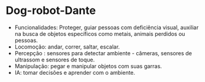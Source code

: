 # Dog-robot-Dante
 - Funcionalidades:
Proteger, guiar pessoas com deficiência visual, auxiliar na busca de objetos específicos como metais, animais perdidos ou pessoas.
- Locomoção: andar, correr, saltar, escalar.
- Percepção : sensores para detectar ambiente - câmeras, sensores de ultrassom e sensores de toque.
- Manipulação: pegar e manipular objetos com suas garras.
-  IA: tomar decisões e aprender com o ambiente.
